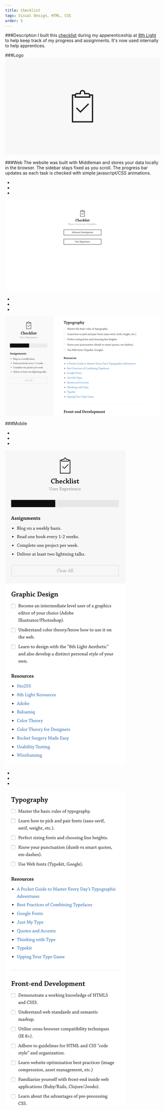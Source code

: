 ```yaml
---
title: Checklist
tags: Visual Design, HTML, CSS
order: 5
---
```


###Description
I built this [checklist](http://apprenticeship-checklist.herokuapp.com/) during my apperenticeship at [8th Light](http://www.8thlight.com) to help keep track of my progress and assignments. It's now used internally to help apprentices.

###Logo
![Checklist Logo](/assets/images/work/checklist/checklist-logo.svg)

###Web
The website was built with Middleman and stores your data locally in the browser. The sidebar stays fixed as you scroll. The progress bar updates as each task is checked with simple javascript/CSS animations.

<div class="chrome">
  <div class="chrome__header">
    <ul class="spotlights">
      <li class="spotlights__item"></li>
      <li class="spotlights__item"></li>
      <li class="spotlights__item"></li>
    </ul>
  </div>
  <div class="chrome__inner">
    <img src="/assets/images/work/checklist/checklist-desktop.png">
  </div>
</div>

<div class="chrome">
  <div class="chrome__header">
    <ul class="spotlights">
      <li class="spotlights__item"></li>
      <li class="spotlights__item"></li>
      <li class="spotlights__item"></li>
    </ul>
  </div>
  <div class="chrome__inner">
    <img src="/assets/images/work/checklist/checklist-ux-desktop.png">
  </div>
</div>

###Mobile
<div class="chrome chrome--mobile">
  <div class="chrome__header">
    <ul class="spotlights">
      <li class="spotlights__item"></li>
      <li class="spotlights__item"></li>
      <li class="spotlights__item"></li>
    </ul>
  </div>
  <div class="chrome__inner">
    <img src="/assets/images/work/checklist/checklist-mobile.png">
  </div>
</div>

<div class="chrome chrome--mobile">
  <div class="chrome__header">
    <ul class="spotlights">
      <li class="spotlights__item"></li>
      <li class="spotlights__item"></li>
      <li class="spotlights__item"></li>
    </ul>
  </div>
  <div class="chrome__inner">
    <img src="/assets/images/work/checklist/checklist-typography-mobile.png">
  </div>
</div>
